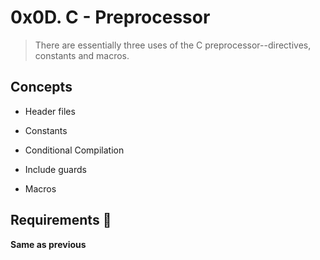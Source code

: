 # 0x0D. C - Preprocessor

> There are essentially three uses of the C preprocessor--directives, constants and macros.

## Concepts

- Header files

- Constants

- Conditional Compilation

- Include guards

- Macros

## Requirements :scroll:

  **Same as previous**


